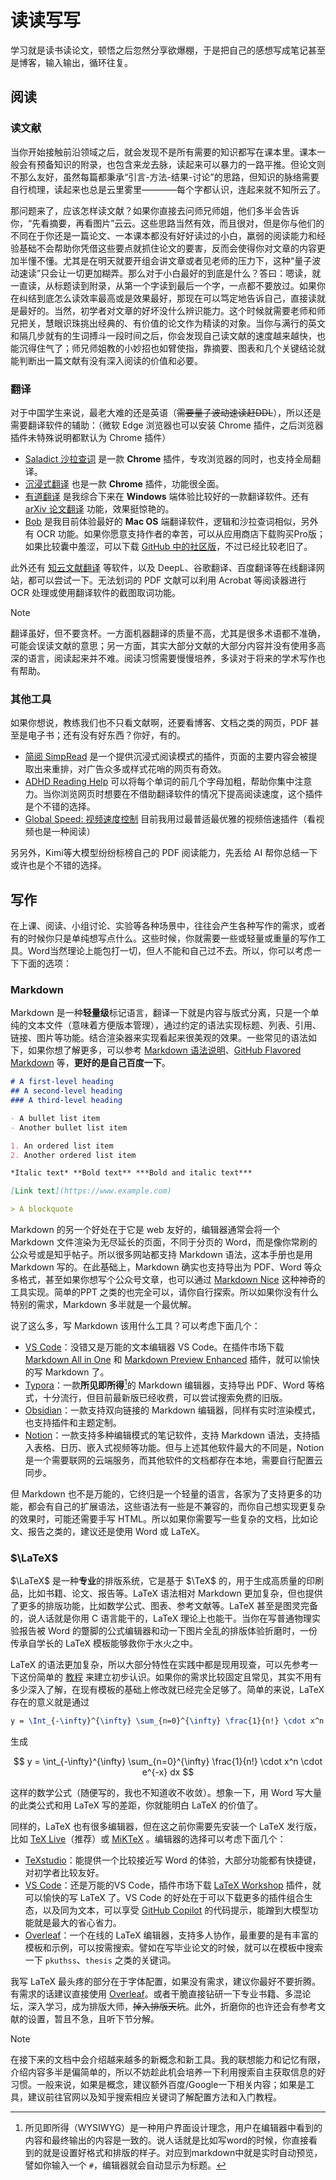 # **读读写写**

学习就是读书读论文，顿悟之后忽然分享欲爆棚，于是把自己的感想写成笔记甚至是博客，输入输出，循环往复。

## **阅读**

### 读文献

当你开始接触前沿领域之后，就会发现不是所有需要的知识都写在课本里。课本一般会有预备知识的附录，也包含来龙去脉，读起来可以暴力的一路平推。但论文则不那么友好，虽然每篇都秉承“引言-方法-结果-讨论”的思路，但知识的脉络需要自行梳理，读起来也总是云里雾里————每个字都认识，连起来就不知所云了。

那问题来了，应该怎样读文献？如果你直接去问师兄师姐，他们多半会告诉你，“先看摘要，再看图片”云云。这些思路当然有效，而且很对，但是你与他们的不同在于你还是一篇论文、一本课本都没有好好读过的小白，羸弱的阅读能力和经验基础不会帮助你凭借这些要点就抓住论文的要害，反而会使得你对文章的内容更加半懂不懂。尤其是在明天就要开组会讲文章或者见老师的压力下，这种“量子波动速读”只会让一切更加糊弄。那么对于小白最好的到底是什么？答曰：嗯读，就一直读，从标题读到附录，从第一个字读到最后一个字，一点都不要放过。如果你在纠结到底怎么读效率最高或是效果最好，那现在可以笃定地告诉自己，直接读就是最好的。当然，初学者对文章的好坏没什么辨识能力。这个时候就需要老师和师兄把关，慧眼识珠挑出经典的、有价值的论文作为精读的对象。当你与满行的英文和隔几步就有的生词搏斗一段时间之后，你会发现自己读文献的速度越来越快，也能沉得住气了；师兄师姐教的小妙招也如臂使指，靠摘要、图表和几个关键结论就能判断出一篇文献有没有深入阅读的价值和必要。

### 翻译

对于中国学生来说，最老大难的还是英语（~~需要量子波动速读赶DDL~~），所以还是需要翻译软件的辅助：（微软 Edge 浏览器也可以安装 Chrome 插件，之后浏览器插件未特殊说明都默认为 Chrome 插件）

- [Saladict 沙拉查词](https://saladict.crimx.com/) 是一款 **Chrome** 插件，专攻浏览器的同时，也支持全局翻译。
- [沉浸式翻译](https://immersivetranslate.com/) 也是一款 **Chrome** 插件，功能很全面。
- [有道翻译](https://fanyi.youdao.com/) 是我综合下来在 **Windows** 端体验比较好的一款翻译软件。还有 [arXiv 论文翻译](https://fanyi.youdao.com/trans/#/home) 功能，效果挺惊艳的。
- [Bob](https://bobtranslate.com/) 是我目前体验最好的 **Mac OS** 端翻译软件，逻辑和沙拉查词相似，另外有 OCR 功能。如果你愿意支持作者的幸苦，可以从应用商店下载购买Pro版；如果比较囊中羞涩，可以下载 [GitHub 中的社区版](https://github.com/ripperhe/Bob/releases/tag/v0.10.3)，不过已经比较老旧了。

此外还有 [知云文献翻译](https://www.zhiyunwenxian.cn/) 等软件，以及 DeepL、谷歌翻译、百度翻译等在线翻译网站，都可以尝试一下。无法划词的 PDF 文献可以利用 Acrobat 等阅读器进行 OCR 处理或使用翻译软件的截图取词功能。

> [!NOTE]
> 翻译虽好，但不要贪杯。一方面机器翻译的质量不高，尤其是很多术语都不准确，可能会误读文献的意思；另一方面，其实大部分文献的大部分内容并没有使用多高深的语言，阅读起来并不难。阅读习惯需要慢慢培养，多读对于将来的学术写作也有帮助。

### 其他工具

如果你想说，教练我们也不只看文献啊，还要看博客、文档之类的网页，PDF 甚至是电子书；还有没有好东西？你好，有的。

- [简阅 SimpRead](https://simpread.pro/) 是一个提供沉浸式阅读模式的插件，页面的主要内容会被提取出来重排，对广告众多或样式花哨的网页有奇效。
- [ADHD Reading Help](https://chromewebstore.google.com/detail/adhd-reading-help/hhhkpidlaeengejelinhblaibbfgkhih) 可以将每个单词的前几个字母加粗，帮助你集中注意力。当你浏览网页时想要在不借助翻译软件的情况下提高阅读速度，这个插件是个不错的选择。
- [Global Speed: 视频速度控制](https://microsoftedge.microsoft.com/addons/detail/global-speed-%E8%A7%86%E9%A2%91%E9%80%9F%E5%BA%A6%E6%8E%A7%E5%88%B6/mjhlabbcmjflkpjknnicihkfnmbdfced) 目前我用过最普适最优雅的视频倍速插件（看视频也是一种阅读）

另另外，Kimi等大模型纷纷标榜自己的 PDF 阅读能力，先丢给 AI 帮你总结一下或许也是个不错的选择。

## **写作**

在上课、阅读、小组讨论、实验等各种场景中，往往会产生各种写作的需求，或者有的时候你只是单纯想写点什么。这些时候，你就需要一些或轻量或重量的写作工具。Word当然理论上能包打一切，但人不能和自己过不去。所以，你可以考虑一下下面的选项：

### Markdown

Markdown 是一种**轻量级**标记语言，翻译一下就是内容与版式分离，只是一个单纯的文本文件（意味着方便版本管理），通过约定的语法实现标题、列表、引用、链接、图片等功能。结合渲染器来实现看起来很美观的效果。一些常见的语法如下，如果你想了解更多，可以参考 [Markdown 语法说明](https://www.markdown.xyz/)、[GitHub Flavored Markdown](https://guides.github.com/features/mastering-markdown/) 等，**更好的是自己百度一下**。

```markdown
# A first-level heading
## A second-level heading
### A third-level heading

- A bullet list item
- Another bullet list item

1. An ordered list item
2. Another ordered list item

*Italic text* **Bold text** ***Bold and italic text***

[Link text](https://www.example.com)

> A blockquote
```

Markdown 的另一个好处在于它是 web 友好的，编辑器通常会将一个 Markdown 文件渲染为无尽延长的页面，不同于分页的 Word，而是像你常刷的公众号或是知乎帖子。所以很多网站都支持 Markdown 语法，这本手册也是用 Markdown 写的。在此基础上，Markdown 确实也支持导出为 PDF、Word 等众多格式，甚至如果你想写个公众号文章，也可以通过 [Markdown Nice](https://editor.mdnice.com/) 这种神奇的工具实现。简单的PPT 之类的也完全可以，请你自行探索。所以如果你没有什么特别的需求，Markdown 多半就是一个最优解。

说了这么多，写 Markdown 该用什么工具？可以考虑下面几个：

- [VS Code](https://code.visualstudio.com/)：没错又是万能的文本编辑器 VS Code。在插件市场下载 [Markdown All in One](https://marketplace.visualstudio.com/items?itemName=yzhang.markdown-all-in-one) 和 [Markdown Preview Enhanced](https://marketplace.visualstudio.com/items?itemName=shd101wyy.markdown-preview-enhanced) 插件，就可以愉快的写 Markdown 了。
- [Typora](https://typora.io/)：一款**所见即所得**[^1]的 Markdown 编辑器，支持导出 PDF、Word 等格式，十分流行，但目前最新版已经收费，可以尝试搜索免费的旧版。
- [Obsidian](https://obsidian.md/)：一款支持双向链接的 Markdown 编辑器，同样有实时渲染模式，也支持插件和主题定制。
- [Notion](https://www.notion.so/)：一款支持多种编辑模式的笔记软件，支持 Markdown 语法，支持插入表格、日历、嵌入式视频等功能。但与上述其他软件最大的不同是，Notion 是一个需要联网的云端服务，而其他软件的文档都存在本地，需要自行配置云同步。

[^1]: 所见即所得（WYSIWYG）是一种用户界面设计理念，用户在编辑器中看到的内容和最终输出的内容是一致的。说人话就是比如写word的时候，你直接看到的就是设置好格式和排版的样子。对应到markdown中就是实时自动预览，譬如你输入一个 `#`，编辑器就会自动显示为标题。

但 Markdown 也不是万能的，它终归是一个轻量的语言，各家为了支持更多的功能，都会有自己的扩展语法，这些语法有一些是不兼容的，而你自己想实现更复杂的效果时，可能还需要手写 HTML。所以如果你需要写一些复杂的文档，比如论文、报告之类的，建议还是使用 Word 或 LaTeX。

### $\LaTeX$

$\LaTeX$ 是一种**专业**的排版系统，它是基于 $\TeX$ 的，用于生成高质量的印刷品，比如书籍、论文、报告等。LaTeX 语法相对 Markdown 更加复杂，但也提供了更多的排版功能，比如数学公式、图表、参考文献等。LaTeX 甚至是图灵完备的，说人话就是你用 C 语言能干的，LaTeX 理论上也能干。当你在写普通物理实验报告被 Word 的蹩脚的公式编辑器和动一下图片全乱的排版体验折磨时，一份传承自学长的 LaTeX 模板能够救你于水火之中。

LaTeX 的语法更加复杂，所以大部分特性在实践中都是现用现查，可以先参考一下这份简单的 [教程](https://www.overleaf.com/learn/latex/Learn_LaTeX_in_30_minutes) 来建立初步认识。如果你的需求比较固定且常见，其实不用有多少深入了解，在现有模板的基础上修改就已经完全足够了。简单的来说，LaTeX 存在的意义就是通过

```latex
y = \Int_{-\infty}^{\infty} \sum_{n=0}^{\infty} \frac{1}{n!} \cdot x^n \cdot e^{-x} dx
```

生成

$$
y = \int_{-\infty}^{\infty} \sum_{n=0}^{\infty} \frac{1}{n!} \cdot x^n \cdot e^{-x} dx
$$

这样的数学公式（随便写的，我也不知道收不收敛）。想象一下，用 Word 写大量的此类公式和用 LaTeX 写的差距，你就能明白 LaTeX 的价值了。

同样的，LaTeX 也有很多编辑器，但在这之前你需要先安装一个 LaTeX 发行版，比如 [TeX Live](https://www.tug.org/texlive/)（推荐）或 [MiKTeX](https://miktex.org/) 。编辑器的选择可以考虑下面几个：

- [TeXstudio](https://www.texstudio.org/)：能提供一个比较接近写 Word 的体验，大部分功能都有快捷键，对初学者比较友好。
- [VS Code](https://code.visualstudio.com/)：还是万能的VS Code，插件市场下载 [LaTeX Workshop](https://marketplace.visualstudio.com/items?itemName=James-Yu.latex-workshop) 插件，就可以愉快的写 LaTeX 了。VS Code 的好处在于可以下载更多的插件组合生态，以及同为文本，可以享受 [GitHub Copilot](https://copilot.github.com/) 的代码提示，能蹭到大模型功能就是最大的省心省力。
- [Overleaf](https://www.overleaf.com/)：一个在线的 LaTeX 编辑器，支持多人协作，最重要的是有丰富的模板和示例，可以按需搜索。譬如在写毕业论文的时候，就可以在模板中搜索一下 `pkuthss`、`thesis` 之类的关键词。

我写 LaTeX 最头疼的部分在于字体配置，如果没有需求，建议你最好不要折腾。有需求的话建议直接使用 [Overleaf](https://www.overleaf.com/)。或者干脆直接钻研一下专业书籍、多混论坛，深入学习，成为排版大师，~~掉入排版天坑~~。此外，折磨你的也许还会有参考文献的设置，暂且不急，且听下节分解。


> [!NOTE]
> 在接下来的文档中会介绍越来越多的新概念和新工具。我的联想能力和记忆有限，介绍内容多半是偏简单的，所以不妨趁此机会培养一下利用搜索自主获取信息的好习惯。一般来说，如果是概念，建议额外百度/Google一下相关内容；如果是工具，建议前往官网以及知乎搜索相应关键词了解配置方法和入门教程。
